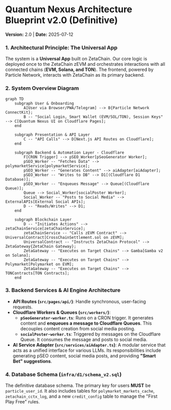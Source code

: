 # Quantum Nexus Architecture Blueprint v2.0 (Definitive)

**Version:** 2.0 | **Date:** 2025-07-12

### 1. Architectural Principle: The Universal App
The system is a **Universal App** built on ZetaChain. Our core logic is deployed once to the ZetaChain zEVM and orchestrates interactions with all connected chains (**EVM, Solana, and TON**). The frontend, powered by Particle Network, interacts with ZetaChain as its primary backend.

### 2. System Overview Diagram
```mermaid
graph TD
    subgraph User & Onboarding
        A[User via Browser/PWA/Telegram] --> B{Particle Network ConnectKit};
        B -- "Social Login, Smart Wallet (EVM/SOL/TON), Session Keys" --> C[Quantum Nexus UI on Cloudflare Pages];
    end

    subgraph Presentation & API Layer
        C -- "API Calls" --> D[Next.js API Routes on Cloudflare];
    end

    subgraph Backend & Automation Layer - Cloudflare
        F[CRON Trigger] --> pSEO_Worker[pSeoGenerator Worker];
        pSEO_Worker -- "Fetches Data" --> polymarketService[polymarketService];
        pSEO_Worker -- "Generates Content" --> aiAdapter[aiAdapter];
        pSEO_Worker -- "Writes to DB" --> D1[(Cloudflare D1 Database)];
        pSEO_Worker -- "Enqueues Message" --> Queue[(Cloudflare Queue)];
        Queue --> Social_Worker[socialPoster Worker];
        Social_Worker -- "Posts to Social Media" --> ExternalAPIs[External Social APIs];
        D -- "Reads/Writes" --> D1;
    end

    subgraph Blockchain Layer
        D -- "Initiates Actions" --> zetaChainService[zetaChainService];
        zetaChainService -- "Calls zEVM Contract" --> UniversalContract[CrossChainSettlement.sol on zEVM];
        UniversalContract -- "Instructs ZetaChain Protocol" --> ZetaGateway{ZetaChain Gateway};
        ZetaGateway -- "Executes on Target Chains" --> Gamba[Gamba v2 on Solana];
        ZetaGateway -- "Executes on Target Chains" --> Polymarket[Polymarket on EVM];
        ZetaGateway -- "Executes on Target Chains" --> TONContracts[TON Contracts];
    end
```

### 3. Backend Services & AI Engine Architecture
- **API Routes (`src/pages/api/`)**: Handle synchronous, user-facing requests.
- **Cloudflare Workers & Queues (`src/workers/`)**:
  - **`pSeoGenerator-worker.ts`**: Runs on a CRON trigger. It generates content and **enqueues a message to Cloudflare Queues**. This decouples content creation from social media posting.
  - **`socialPoster-worker.ts`**: Triggered by messages on the Cloudflare Queue. It consumes the message and posts to social media.
- **AI Service Adapter (`src/services/aiAdapter.ts`)**: A modular service that acts as a unified interface for various LLMs. Its responsibilities include generating pSEO content, social media posts, and providing **"Smart Bet" suggestions**.

### 4. Database Schema (`infra/d1/schema_v2.sql`)
The definitive database schema. The primary key for users **MUST** be `particle_user_id`. It also includes tables for `polymarket_markets_cache`, `zetachain_cctx_log`, and a new `credit_config` table to manage the "First Play Free" rules.
```

